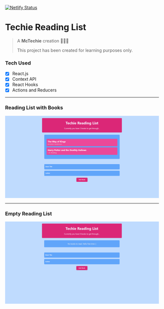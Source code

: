 [![Netlify Status](https://api.netlify.com/api/v1/badges/7c0820a9-5227-44a5-bccc-3203585104e9/deploy-status)](https://app.netlify.com/sites/mctechie-booklist/deploys)

# Techie Reading List

> A **McTechie** creation 👨‍🎨✨
> 
> This project has been created for learning purposes only.

### Tech Used

- [x] React.js
- [x] Context API
- [x] React Hooks
- [x] Actions and Reducers

---

### Reading List with Books

![book list](./assets/main_1.png)

---

### Empty Reading List

![book list](./assets/main_2.png)
